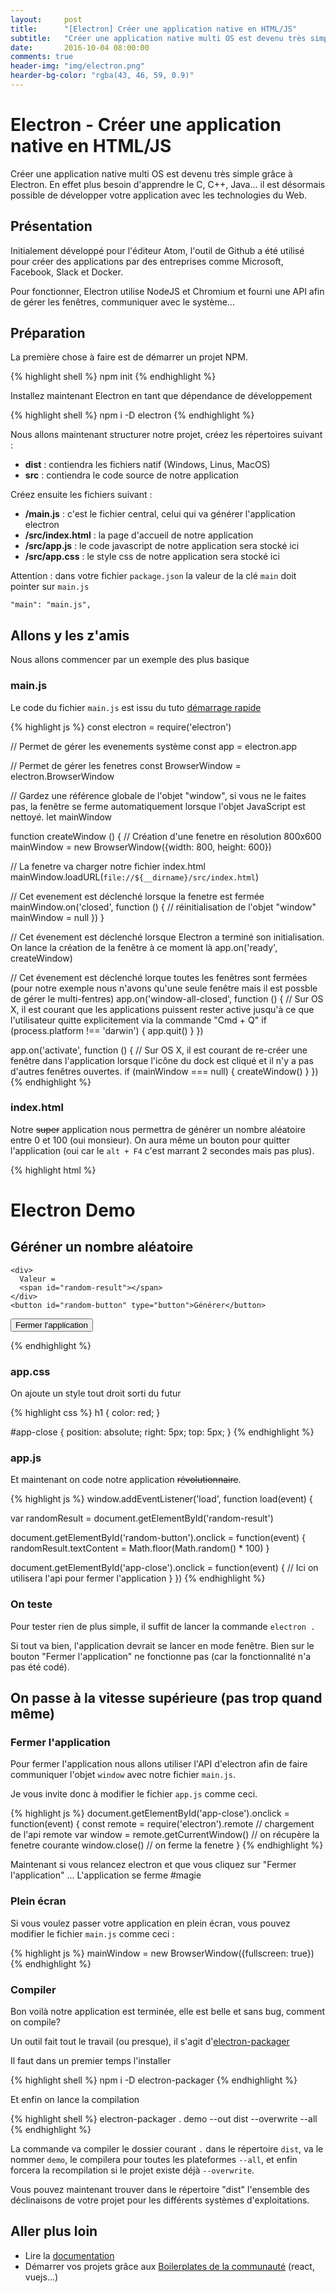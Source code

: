 ```yaml
---
layout:     post
title:      "[Electron] Créer une application native en HTML/JS"
subtitle:   "Créer une application native multi OS est devenu très simple grâce à Electron. En effet plus besoin d'apprendre le C, C++, Java... il est désormais possible de développer votre application avec les technologies du Web."
date:       2016-10-04 08:00:00
comments: true
header-img: "img/electron.png"
hearder-bg-color: "rgba(43, 46, 59, 0.9)"
---
```


# Electron - Créer une application native en HTML/JS

Créer une application native multi OS est devenu très simple grâce à Electron. En effet plus besoin d'apprendre le C, C++, Java... il est désormais possible de développer votre application avec les technologies du Web.

## Présentation

Initialement développé pour l'éditeur Atom, l'outil de Github a été utilisé pour créer des applications par des entreprises comme Microsoft, Facebook, Slack et Docker.

Pour fonctionner, Electron utilise NodeJS et Chromium et fourni une API afin de gérer les fenêtres, communiquer avec le système...

## Préparation

La première chose à faire est de démarrer un projet NPM.

{% highlight shell %}
npm init
{% endhighlight %}

Installez maintenant Electron en tant que dépendance de développement

{% highlight shell %}
npm i -D electron
{% endhighlight %}

Nous allons maintenant structurer notre projet, créez les répertoires suivant :

- **dist** : contiendra les fichiers natif (Windows, Linus, MacOS)
- **src** : contiendra le code source de notre application

Créez ensuite les fichiers suivant :

- **/main.js** : c'est le fichier central, celui qui va générer l'application electron
- **/src/index.html** : la page d'accueil de notre application
- **/src/app.js** : le code javascript de notre application sera stocké ici
- **/src/app.css** : le style css de notre application sera stocké ici

Attention : dans votre fichier `package.json` la valeur de la clé `main` doit pointer sur `main.js`

```
"main": "main.js",
```

## Allons y les z'amis

Nous allons commencer par un exemple des plus basique

### main.js

Le code du fichier `main.js` est issu du tuto [démarrage rapide](https://github.com/electron/electron-quick-start)

{% highlight js %}
const electron = require('electron')

// Permet de gérer les evenements système
const app = electron.app

// Permet de gérer les fenetres
const BrowserWindow = electron.BrowserWindow

// Gardez une référence globale de l'objet "window", si vous ne le faites pas, la fenêtre se ferme automatiquement lorsque l'objet JavaScript est nettoyé.
let mainWindow

function createWindow () {
  // Création d'une fenetre en résolution 800x600
  mainWindow = new BrowserWindow({width: 800, height: 600})

  // La fenetre va charger notre fichier index.html
  mainWindow.loadURL(`file://${__dirname}/src/index.html`)

  // Cet evenement est déclenché lorsque la fenetre est fermée
  mainWindow.on('closed', function () {
    // réinitialisation de l'objet "window"
    mainWindow = null
  })
}

// Cet évenement est déclenché lorsque Electron a terminé son initialisation. On lance la création de la fenêtre à ce moment là
app.on('ready', createWindow)

// Cet évenement est déclenché lorque toutes les fenêtres sont fermées (pour notre exemple nous n'avons qu'une seule fenêtre mais il est possble de gérer le multi-fentres)
app.on('window-all-closed', function () {
  // Sur OS X, il est courant que les applications puissent rester active jusqu'à ce que l'utilisateur quitte explicitement via la commande "Cmd + Q"
  if (process.platform !== 'darwin') {
    app.quit()
  }
})

app.on('activate', function () {
  // Sur OS X, il est courant de re-créer une fenêtre dans l'application lorsque l'icône du dock est cliqué et il n'y a pas d'autres fenêtres ouvertes.
  if (mainWindow === null) {
    createWindow()
  }
})
{% endhighlight %}

### index.html

Notre ~~super~~ application nous permettra de générer un nombre aléatoire entre 0 et 100 (oui monsieur). On aura même un bouton pour quitter l'application (oui car le `alt + F4` c'est marrant 2 secondes mais pas plus).

{% highlight html %}
<!doctype html>
<html lang="fr">
<head>
  <meta charset="utf-8">
  <title>Electron Demo</title>
  <link rel="stylesheet" href="app.css">
</head>

<body>
  <h1>Electron Demo</h1>

  <section>
    <h1>Géréner un nombre aléatoire</h1>

    <div>
      Valeur =
      <span id="random-result"></span>
    </div>
    <button id="random-button" type="button">Générer</button>
  </section>

  <button id="app-close" type="button">Fermer l'application</button>

  <script src="app.js"></script>
</body>
</html>
{% endhighlight %}

### app.css

On ajoute un style tout droit sorti du futur

{% highlight css %}
h1 {
  color: red;
}

#app-close {
  position: absolute;
  right: 5px;
  top: 5px;
}
{% endhighlight %}

### app.js

Et maintenant on code notre application ~~révolutionnaire~~.

{% highlight js %}
window.addEventListener('load', function load(event) {

  var randomResult = document.getElementById('random-result')

  document.getElementById('random-button').onclick = function(event) {
    randomResult.textContent = Math.floor(Math.random() * 100)
  }

  document.getElementById('app-close').onclick = function(event) {
    // Ici on utilisera l'api pour fermer l'application
  }
})
{% endhighlight %}

### On teste

Pour tester rien de plus simple, il suffit de lancer la commande `electron .`

Si tout va bien, l'application devrait se lancer en mode fenêtre. Bien sur le bouton "Fermer l'application" ne fonctionne pas (car la fonctionnalité n'a pas été codé).

## On passe à la vitesse supérieure (pas trop quand même)

### Fermer l'application

Pour fermer l'application nous allons utiliser l'API d'electron afin de faire communiquer l'objet `window` avec notre fichier `main.js`.

Je vous invite donc à modifier le fichier `app.js` comme ceci.

{% highlight js %}
document.getElementById('app-close').onclick = function(event) {
  const remote = require('electron').remote // chargement de l'api remote
  var window = remote.getCurrentWindow() // on récupère la fenetre courante
  window.close() // on ferme la fenetre
 }
{% endhighlight %}

Maintenant si vous relancez electron et que vous cliquez sur "Fermer l'application" ... L'application se ferme #magie

### Plein écran

Si vous voulez passer votre application en plein écran, vous pouvez modifier le fichier `main.js` comme ceci :

{% highlight js %}
mainWindow = new BrowserWindow({fullscreen: true})
{% endhighlight %}

### Compiler

Bon voilà notre application est terminée, elle est belle et sans bug, comment on compile?

Un outil fait tout le travail (ou presque), il s'agit d'[electron-packager](https://github.com/electron-userland/electron-packager)

Il faut dans un premier temps l'installer

{% highlight shell %}
npm i -D electron-packager
{% endhighlight %}

Et enfin on lance la compilation

{% highlight shell %}
electron-packager . demo --out dist --overwrite --all
{% endhighlight %}

La commande va compiler le dossier courant `.` dans le répertoire `dist`, va le nommer `demo`, le compilera pour toutes les plateformes `--all`, et enfin forcera la recompilation si le projet existe déjà `--overwrite`.

Vous pouvez maintenant trouver dans le répertoire "dist" l'ensemble des déclinaisons de votre projet pour les différents systèmes d'exploitations.

## Aller plus loin

- Lire la [documentation](http://electron.atom.io/docs/)
- Démarrer vos projets grâce aux [Boilerplates de la communauté](http://electron.atom.io/community/#boilerplates) (react, vuejs...)